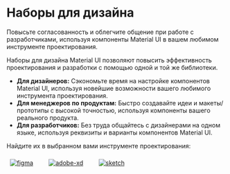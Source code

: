 

# Наборы для дизайна <meta data-oversett="" data-original-text="Design kits">

<p class="description">Повысьте согласованность и облегчите общение при работе с разработчиками, используя компоненты Material UI в вашем любимом инструменте проектирования.</p>

Наборы для дизайна Material UI позволяют повысить эффективность проектирования и разработки с помощью одной и той же библиотеки.

-   **Для дизайнеров:** Сэкономьте время на настройке компонентов Material UI, используя новейшие возможности вашего любимого инструмента проектирования.
-   **Для менеджеров по продуктам:** Быстро создавайте идеи и макеты/прототипы с высокой точностью, используя компоненты вашего реального продукта.
-   **Для разработчиков:** Без труда общайтесь с дизайнерами на одном языке, используя реквизиты и варианты компонентов Material UI.

Найдите их в выбранном вами инструменте проектирования:

<a href="https://mui.com/store/items/figma-react/?utm_source=docs&amp;utm_medium=referral&amp;utm_campaign=installation-figma" style="margin-left: 8px; margin-top: 8px; display: inline-block;"><img src="/static/images/download-figma.svg" alt="figma"></a> <a href="https://mui.com/store/items/adobe-xd-react/?utm_source=docs&amp;utm_medium=referral&amp;utm_campaign=installation-adobe-xd" style="margin-left: 32px; margin-top: 8px; display: inline-block;"><img src="/static/images/download-adobe-xd.svg" alt="adobe-xd"></a> <a href="https://mui.com/store/items/sketch-react/?utm_source=docs&amp;utm_medium=referral&amp;utm_campaign=installation-sketch" style="margin-left: 32px; margin-top: 8px; display: inline-block;"><img src="/static/images/download-sketch.svg" alt="sketch"></a>
